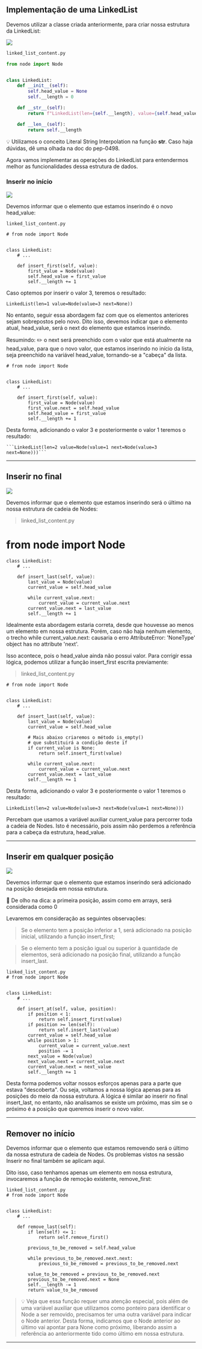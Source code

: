 ## Implementação de uma LinkedList

Devemos utilizar a classe criada anteriormente, para criar nossa estrutura da LinkedList:

<img src ='linked_list_example-.webp'>

```python
linked_list_content.py

from node import Node


class LinkedList:
    def __init__(self):
        self.head_value = None
        self.__length = 0

    def __str__(self):
        return f"LinkedList(len={self.__length}, value={self.head_value})"

    def __len__(self):
        return self.__length
```

💡 Utilizamos o conceito Literal String Interpolation na função **str**. Caso haja dúvidas, dê uma olhada na doc do pep-0498.

Agora vamos implementar as operações do LinkedList para entendermos melhor as funcionalidades dessa estrutura de dados.

### Inserir no início

<img src='linked_list_example_insert_first-.webp'>

Devemos informar que o elemento que estamos inserindo é o novo head_value:

```
linked_list_content.py

# from node import Node


class LinkedList:
    # ...

    def insert_first(self, value):
        first_value = Node(value)
        self.head_value = first_value
        self.__length += 1
```

Caso optemos por inserir o valor 3, teremos o resultado:

`LinkedList(len=1 value=Node(value=3 next=None))`

No entanto, seguir essa abordagem faz com que os elementos anteriores sejam sobrepostos pelo novo. Dito isso, devemos indicar que o elemento atual, head_value, será o next do elemento que estamos inserindo.

Resumindo: ✏️ o next será preenchido com o valor que está atualmente na head_value, para que o novo valor, que estamos inserindo no início da lista, seja preenchido na variável head_value, tornando-se a "cabeça" da lista.

```
# from node import Node


class LinkedList:
    # ...

    def insert_first(self, value):
        first_value = Node(value)
        first_value.next = self.head_value
        self.head_value = first_value
        self.__length += 1
```

Desta forma, adicionando o valor 3 e posteriormente o valor 1 teremos o resultado:

    ```LinkedList(len=2 value=Node(value=1 next=Node(value=3 next=None)))```

<hr>

## Inserir no final

<img src='linked_list_example_insert_last-.webp'>

Devemos informar que o elemento que estamos inserindo será o último na nossa estrutura de cadeia de Nodes:

> linked_list_content.py

# from node import Node

```
class LinkedList:
    # ...

    def insert_last(self, value):
        last_value = Node(value)
        current_value = self.head_value

        while current_value.next:
            current_value = current_value.next
        current_value.next = last_value
        self.__length += 1
```

Idealmente esta abordagem estaria correta, desde que houvesse ao menos um elemento em nossa estrutura. Porém, caso não haja nenhum elemento, o trecho while current_value.next: causaria o erro AttributeError: 'NoneType' object has no attribute 'next'.

Isso acontece, pois o head_value ainda não possui valor. Para corrigir essa lógica, podemos utilizar a função insert_first escrita previamente:

> linked_list_content.py

```
# from node import Node


class LinkedList:
    # ...

    def insert_last(self, value):
        last_value = Node(value)
        current_value = self.head_value

        # Mais abaixo criaremos o método is_empty()
        # que substituirá a condição deste if
        if current_value is None:
            return self.insert_first(value)

        while current_value.next:
            current_value = current_value.next
        current_value.next = last_value
        self.__length += 1
```

Desta forma, adicionando o valor 3 e posteriormente o valor 1 teremos o resultado:

`LinkedList(len=2 value=Node(value=3 next=Node(value=1 next=None)))`

Percebam que usamos a variável auxiliar current_value para percorrer toda a cadeia de Nodes. Isto é necessário, pois assim não perdemos a referência para a cabeça da estrutura, head_value.

<hr>

## Inserir em qualquer posição

<img src='linked_list_example_insert_anywhere-.webp'/>

Devemos informar que o elemento que estamos inserindo será adicionado na posição desejada em nossa estrutura.

👀 De olho na dica: a primeira posição, assim como em arrays, será considerada como 0

Levaremos em consideração as seguintes observações:

> Se o elemento tem a posição inferior a 1, será adicionado na posição inicial, utilizando a função insert_first;

> Se o elemento tem a posição igual ou superior à quantidade de elementos, será adicionado na posição final, utilizando a função insert_last.

```
linked_list_content.py
# from node import Node


class LinkedList:
    # ...

    def insert_at(self, value, position):
        if position < 1:
            return self.insert_first(value)
        if position >= len(self):
            return self.insert_last(value)
        current_value = self.head_value
        while position > 1:
            current_value = current_value.next
            position -= 1
        next_value = Node(value)
        next_value.next = current_value.next
        current_value.next = next_value
        self.__length += 1
```

Desta forma podemos voltar nossos esforços apenas para a parte que estava "descoberta". Ou seja, voltamos a nossa lógica apenas para as posições do meio da nossa estrutura. A lógica é similar ao inserir no final insert_last, no entanto, não analisamos se existe um próximo, mas sim se o próximo é a posição que queremos inserir o novo valor.

<hr>

## Remover no início

Devemos informar que o elemento que estamos removendo será o último da nossa estrutura de cadeia de Nodes. Os problemas vistos na sessão Inserir no final também se aplicam aqui.

Dito isso, caso tenhamos apenas um elemento em nossa estrutura, invocaremos a função de remoção existente, remove_first:

```
linked_list_content.py
# from node import Node


class LinkedList:
    # ...

    def remove_last(self):
        if len(self) <= 1:
            return self.remove_first()

        previous_to_be_removed = self.head_value

        while previous_to_be_removed.next.next:
            previous_to_be_removed = previous_to_be_removed.next

        value_to_be_removed = previous_to_be_removed.next
        previous_to_be_removed.next = None
        self.__length -= 1
        return value_to_be_removed
```

> 💡 Veja que essa função requer uma atenção especial, pois além de uma variável auxiliar que utilizamos como ponteiro para identificar o Node a ser removido, precisamos ter uma outra variável para indicar o Node anterior. Desta forma, indicamos que o Node anterior ao último vai apontar para None como próximo, liberando assim a referência ao anteriormente tido como último em nossa estrutura.

<hr>
